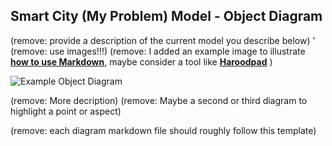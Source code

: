 ## Smart City (My Problem) Model - Object Diagram

(remove: provide a description of the current model you describe below)
'
(remove: use images!!!)
(remove: I added an example image to illustrate [**how to use Markdown**](https://guides.github.com/features/mastering-markdown/), maybe consider a tool like [**Haroodpad**](http://pad.haroopress.com/user.html) )

![Example Object Diagram](../images/class_example_diagram.png)

(remove: More decription)
(remove: Maybe a second or third diagram to highlight a point or aspect)

(remove: each diagram markdown file should roughly follow this template)
